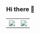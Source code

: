 ### Hi there 👋

<!--
**Umang-IIT/Umang-IIT** is a ✨ _special_ ✨ repository because its `README.md` (this file) appears on your GitHub profile.

Here are some ideas to get you started:

- 🔭 I’m currently working on ...
- 🌱 I’m currently learning ...
- 👯 I’m looking to collaborate on ...
- 🤔 I’m looking for help with ...
- 💬 Ask me about ...
- 📫 How to reach me: ...
- 😄 Pronouns: ...
- ⚡ Fun fact: ...
-->

<table style="width:100%">
  <tr>
    <th><img src="https://github-readme-stats.vercel.app/api?username=Umang-IIT&show_icons=true&hide_border=true&hide=issues" /></th>
    <th><img src="https://github-readme-stats.vercel.app/api/top-langs/?username=Umang-IIT&layout=compact&langs_count=6" /></th>
  </tr>
</table>

<br>
